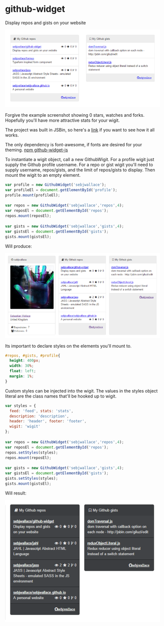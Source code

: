 # github-widget
Display repos and gists on your website

![screenshot](https://raw.githubusercontent.com/sebjwallace/github-widget/master/screenshot.png)

Forgive the example screenshot showing 0 stars, watches and forks. Hopefully you'll have more attractive stats for your wigit.

The project was built in JSBin, so here's a [link](https://jsbin.com/degeruw/edit?js,output) if you want to see how it all works.

The only dependency is font-awesome, if fonts are desired for your theming.
[npm github-widget-js](https://www.npmjs.com/package/github-widget-js)

To instantiate a wigit object, call a new GithubWigit. For a profile wigit just supply the Github profile username. For a repo or gist wigit you'll need to supply username, repos/gists, and the limit of repos/gists to display. Then mount the wigit to an empty element.

```javascript
var profile = new GithubWidget('sebjwallace');
var profileEl = document.getElementById('profile');
profile.mount(profileEl);

var repos = new GithubWidget('sebjwallace','repos',4);
var reposEl = document.getElementById('repos');
repos.mount(reposEl);

var gists = new GithubWidget('sebjwallace','gists',4);
var gistsEl = document.getElementById('gists');
gists.mount(gistsEl);
```

Will produce:

![screenshot](https://raw.githubusercontent.com/sebjwallace/github-widget/master/screenshot2.png)

Its important to declare styles on the elements you'll mount to.

```css
#repos, #gists, #profile{
  height: 400px;
  width: 30%;
  float: left;
  margin: 1%;
}
```

Custom styles can be injected into the wigit. The values in the styles object literal are the class names that'll be hooked up to wigit.

```javascript
var styles = {
  feed: 'feed', stats: 'stats',
  description: 'description',
  header: 'header', footer: 'footer',
  wigit: 'wigit'
};

var repos = new GithubWidget('sebjwallace','repos',4);
var reposEl = document.getElementById('repos');
repos.setStyles(styles);
repos.mount(reposEl);

var gists = new GithubWidget('sebjwallace','gists',4);
var gistsEl = document.getElementById('gists');
gists.setStyles(styles);
gists.mount(gistsEl);
```
Will result:

![screenshot](https://raw.githubusercontent.com/sebjwallace/github-widget/master/screenshot3.png)
